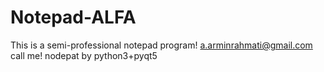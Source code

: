 # Notepad-ALFA
This is a semi-professional notepad program!
a.arminrahmati@gmail.com
call me!
nodepat by python3+pyqt5

